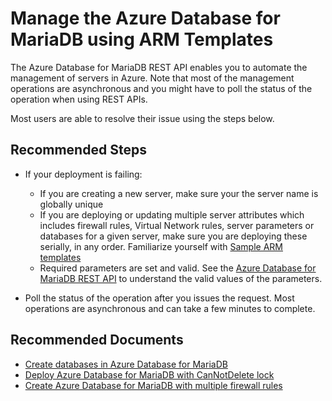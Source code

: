 <properties
    pageTitle="Manage the Azure Database for MariaDB using ARM Templates"
    description="Manage the Azure Database for MariaDB using ARM Templates"
    service="microsoft.dbformariadb"
    resource="servers"
    authors="ambhatna"
    ms.author="ambhatna"
    displayOrder="240"
    selfHelpType="generic"
    supportTopicIds="32640111"
    resourceTags="servers, databases"
    productPesIds="16617"
    cloudEnvironments="public, Fairfax, usnat, ussec" 
    articleId="5c807c9b-3605-4ec4-8942-feed80629bc0"
	ownershipId="AzureData_AzureDatabaseforMariaDB"
/>

# Manage the Azure Database for MariaDB using ARM Templates

The Azure Database for MariaDB REST API enables you to automate the management of servers in Azure. Note that most of the management operations are asynchronous and you might have to poll the status of the operation when using REST APIs.

Most users are able to resolve their issue using the steps below.

## **Recommended Steps**

* If your deployment is failing:
    
  * If you are creating a new server, make sure your the server name is globally unique
  * If you are deploying or updating multiple server attributes which includes firewall rules, Virtual Network rules, server parameters or databases for a given server, make sure you are deploying these serially, in any order. Familiarize yourself with [Sample ARM templates](https://github.com/Azure/azure-mariadb/tree/master/arm-templates/ExampleWithMultipleServerProperties)
  * Required parameters are set and valid. See the [Azure Database for MariaDB REST API](https://docs.microsoft.com/rest/api/mariadb) to understand the valid values of the parameters.
* Poll the status of the operation after you issues the request. Most operations are asynchronous and can take a few minutes to complete.

## **Recommended Documents**

* [Create databases in Azure Database for MariaDB](https://github.com/Azure/azure-mariadb/tree/master/arm-templates/ExampleWithDatabase)<br>
* [Deploy Azure Database for MariaDB with CanNotDelete lock](https://github.com/Azure/azure-mysql/tree/master/arm-templates/ExampleWithLocks)<br>
* [Create Azure Database for MariaDB with multiple firewall rules](https://github.com/Azure/azure-mariadb/tree/master/arm-templates/ExampleWithFirewallRule)
